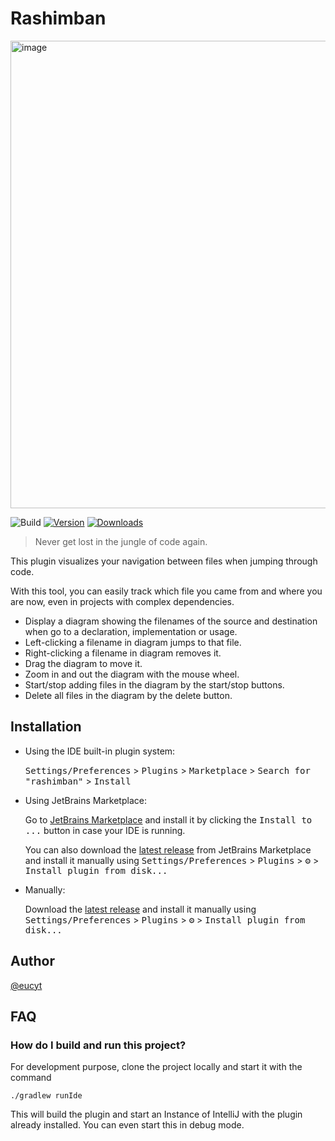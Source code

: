 # Rashimban

<img width="748" alt="image" src="https://github.com/user-attachments/assets/aec4744e-3963-4a63-a372-917e17ee25f0" />

![Build](https://github.com/eucyt/rashimban/workflows/Build/badge.svg)
[![Version](https://img.shields.io/jetbrains/plugin/v/26256.svg)](https://plugins.jetbrains.com/plugin/26256)
[![Downloads](https://img.shields.io/jetbrains/plugin/d/26256.svg)](https://plugins.jetbrains.com/plugin/26256)

> Never get lost in the jungle of code again.

<!-- Plugin description -->
This plugin visualizes your navigation between files when jumping through code.

With this tool, you can easily track which file you came from and where you are now, even in projects with complex dependencies.

- Display a diagram showing the filenames of the source and destination when go to a declaration, implementation or usage.
- Left-clicking a filename in diagram jumps to that file.
- Right-clicking a filename in diagram removes it.
- Drag the diagram to move it.
- Zoom in and out the diagram with the mouse wheel.
- Start/stop adding files in the diagram by the start/stop buttons.
- Delete all files in the diagram by the delete button.
<!-- Plugin description end -->

## Installation

- Using the IDE built-in plugin system:
  
  <kbd>Settings/Preferences</kbd> > <kbd>Plugins</kbd> > <kbd>Marketplace</kbd> > <kbd>Search for "rashimban"</kbd> >
  <kbd>Install</kbd>
  
- Using JetBrains Marketplace:

  Go to [JetBrains Marketplace](https://plugins.jetbrains.com/plugin/26256) and install it by clicking the <kbd>Install to ...</kbd> button in case your IDE is running.

  You can also download the [latest release](https://plugins.jetbrains.com/plugin/26256/versions) from JetBrains Marketplace and install it manually using
  <kbd>Settings/Preferences</kbd> > <kbd>Plugins</kbd> > <kbd>⚙️</kbd> > <kbd>Install plugin from disk...</kbd>

- Manually:

  Download the [latest release](https://github.com/eucyt/rashimban/releases/latest) and install it manually using
  <kbd>Settings/Preferences</kbd> > <kbd>Plugins</kbd> > <kbd>⚙️</kbd> > <kbd>Install plugin from disk...</kbd>

## Author

[@eucyt](https://euchi.jp)

## FAQ

### How do I build and run this project?

For development purpose, clone the project locally and start it with the command

`./gradlew runIde`

This will build the plugin and start an Instance of IntelliJ with the plugin already installed.
You can even start this in debug mode.